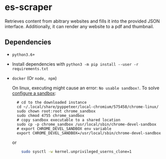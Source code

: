 # es-scraper
Retrieves content from abitrary websites and fills it into the provided JSON interface. Additionally, it can render any website to a pdf and thumbnail.

## Dependencies
- `python3.6+`
- Install dependencies with `python3 -m pip install --user -r requirements.txt`
- `docker` (Or `node, npm`)

  On linux, executing might cause an error: `No usable sandbox!`. To solve [configure a sandbox](https://github.com/GoogleChrome/puppeteer/blob/master/docs/troubleshooting.md#setting-up-chrome-linux-sandbox):
  ```
    # cd to the downloaded instance
    cd ~/.local/share/pyppeteer/local-chromium/575458/chrome-linux/
    sudo chown root:root chrome_sandbox
    sudo chmod 4755 chrome_sandbox
    # copy sandbox executable to a shared location
    sudo cp -p chrome_sandbox /usr/local/sbin/chrome-devel-sandbox
    # export CHROME_DEVEL_SANDBOX env variable
    export CHROME_DEVEL_SANDBOX=/usr/local/sbin/chrome-devel-sandbox
  ```
  or
  ```bash
      sudo sysctl -w kernel.unprivileged_userns_clone=1
  ```
